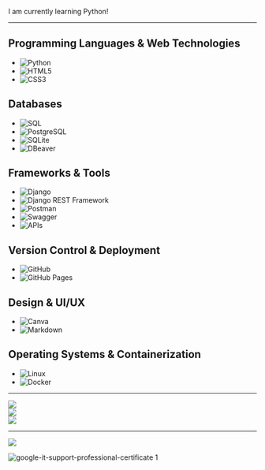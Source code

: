 
I am currently learning Python!

---


## **Programming Languages & Web Technologies**
- ![Python](https://img.shields.io/badge/python-3670A0?style=for-the-badge&logo=python&logoColor=ffdd54)
- ![HTML5](https://img.shields.io/badge/html5-%23E34F26.svg?style=for-the-badge&logo=html5&logoColor=white)
- ![CSS3](https://img.shields.io/badge/css3-%231572B6.svg?style=for-the-badge&logo=css3&logoColor=white)

## **Databases**
- ![SQL](https://img.shields.io/badge/-SQL-003B57?style=for-the-badge&logo=database&logoColor=white)
- ![PostgreSQL](https://img.shields.io/badge/PostgreSQL-blue?style=for-the-badge)
- ![SQLite](https://img.shields.io/badge/SQLite-003B57?style=for-the-badge&logo=sqlite&logoColor=white)
- ![DBeaver](https://img.shields.io/badge/DBeaver-%23000000?style=for-the-badge&logo=dbeaver&logoColor=white)

## **Frameworks & Tools**
- ![Django](https://img.shields.io/badge/Django-blue?style=for-the-badge)
- ![Django REST Framework](https://img.shields.io/badge/Django_REST_Framework-REST_API-green?style=for-the-badge&logo=django&logoColor=white)
- ![Postman](https://img.shields.io/badge/Postman-%23FF6C37?style=for-the-badge&logo=postman&logoColor=white)
- ![Swagger](https://img.shields.io/badge/Swagger-API-blue?style=for-the-badge&logo=swagger&logoColor=white)
- ![APIs](https://img.shields.io/badge/API's-blue?style=for-the-badge)

## **Version Control & Deployment**
- ![GitHub](https://img.shields.io/badge/github-%23121011.svg?style=for-the-badge&logo=github&logoColor=white)
- ![GitHub Pages](https://img.shields.io/badge/github%20pages-121013?style=for-the-badge&logo=github&logoColor=white)

## **Design & UI/UX**
- ![Canva](https://img.shields.io/badge/Canva-%2300C4CC.svg?style=for-the-badge&logo=Canva&logoColor=white)
- ![Markdown](https://img.shields.io/badge/markdown-%23000000.svg?style=for-the-badge&logo=markdown&logoColor=white)

## **Operating Systems & Containerization**
- ![Linux](https://img.shields.io/badge/Linux-OS-FCC624?style=for-the-badge&logo=linux&logoColor=black)
- ![Docker](https://img.shields.io/badge/Docker-Container-2496ED?style=for-the-badge&logo=docker&logoColor=white)












---

![](https://github-readme-stats.vercel.app/api?username=LeonZerr&theme=blueberry&hide_border=true&include_all_commits=true&count_private=true)<br/>
![](https://github-readme-streak-stats.herokuapp.com/?user=LeonZerr&theme=blueberry&hide_border=true)<br/>
![](https://github-readme-stats.vercel.app/api/top-langs/?username=LeonZerr&theme=blueberry&hide_border=true&include_all_commits=true&count_private=true&layout=compact)
	

---
[![](https://visitcount.itsvg.in/api?id=LeonZerr&icon=0&color=0)](https://visitcount.itsvg.in)

![google-it-support-professional-certificate 1](https://github.com/LeonZerr/LeonZerr/assets/169882053/40b5be52-bb53-4a26-aea6-f3e6de8516db)


<!-- Proudly created with GPRM ( https://gprm.itsvg.in ) -->

